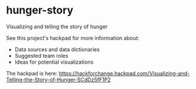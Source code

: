 hunger-story
============

Visualizing and telling the story of hunger

See this project's hackpad for more information about:

* Data sources and data dictionaries
* Suggested team roles
* Ideas for potential visualizations

The hackpad is here: https://hackforchange.hackpad.com/Visualizing-and-Telling-the-Story-of-Hunger-SCdDz5fF1P2
